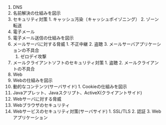 1. DNS
  1. 名前解決の仕組みを図示
  2. セキュリティ対策
    1. キャッシュ汚染（キャッシュポイゾニング）
    2. ゾーン転送
2. 電子メール
  1. 電子メール送信の仕組みを図示
  2. メールサーバに対する脅威
    1. 不正中継
    2. 盗聴
    3. メールサーバアプリケーションの不具合
      1. ゼロデイ攻撃
  3. メールクライアントソフトのセキュリティ対策
    1. 盗聴
    2. メールクライアントの不具合
3. Web
  1. Webの仕組みを図示
  2. 動的なコンテンツ(サーバサイド)
    1. Cookieの仕組みを図示
  3. Javaアプレット、Javaスクリプト、ActiveX(クライアントサイド)
  4. Webサーバに対する脅威
  5. Webブラウザのセキュリティ
  6. Webサービスのセキュリティ対策(サーバサイド)
    1. SSL/TLS
    2. 認証
    3. Webアプリケーション
